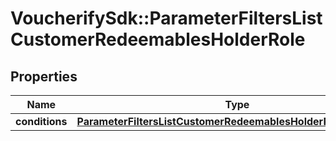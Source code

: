 # VoucherifySdk::ParameterFiltersListCustomerRedeemablesHolderRole

## Properties

| Name | Type | Description | Notes |
| ---- | ---- | ----------- | ----- |
| **conditions** | [**ParameterFiltersListCustomerRedeemablesHolderRoleConditions**](ParameterFiltersListCustomerRedeemablesHolderRoleConditions.md) |  | [optional] |


